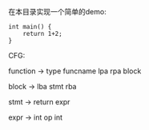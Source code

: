 在本目录实现一个简单的demo:

~~~
int main() {
    return 1+2; 
}
~~~

CFG: 

function -> type funcname lpa rpa block

block -> lba stmt rba

stmt -> return expr

expr -> int op int